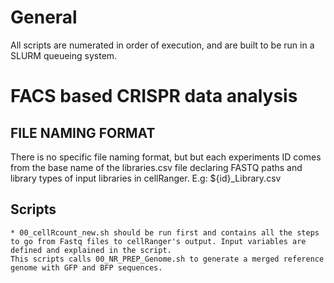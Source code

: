 # General
All scripts are numerated in order of execution, and are built to be run in a SLURM queueing system.

# FACS based CRISPR data analysis
## FILE NAMING FORMAT
There is no specific file naming format, but but each experiments ID comes from the base name of the libraries.csv file declaring FASTQ paths and library types of input libraries in cellRanger. E.g: ${id}_Library.csv

## Scripts
    * 00_cellRcount_new.sh should be run first and contains all the steps to go from Fastq files to cellRanger's output. Input variables are defined and explained in the script.
    This scripts calls 00_NR_PREP_Genome.sh to generate a merged reference genome with GFP and BFP sequences.
